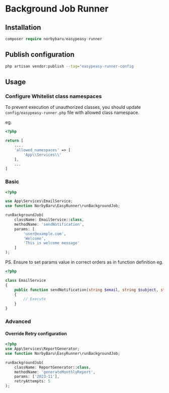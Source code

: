# Background Job Runner

## Installation
```php
composer require norbybaru/easypeasy-runner
```

## Publish configuration
```bash
php artisan vendor:publish --tag="easypeasy-runner-config
```

## Usage

### Configure Whitelist class namespaces 
To prevent execution of unauthorized classes, you should update `config/easypeasy-runner.php` file
with allowed class namespace.

eg. 
```php
<?php

return [
    ....
    'allowed_namespaces' => [
        'App\\Services\\'
    ],
    ...
]
```

### Basic
```php
<?php

use App\Services\EmailService;
use function NorbyBaru\EasyRunner\runBackgroundJob;

runBackgroundJob(
    className: EmailService::class, 
    methodName: 'sendNotification',
    params: [
        'user@example.com', 
        'Welcome',
        'This is welcome message'
    ]
);
```

PS. Ensure to set params value in correct orders as in function definition
eg.
```php
<?php

class EmailService
{
    public function sendNotification(string $email, string $subject, string $message)
    {
        // Execute
    }
}
```

### Advanced
#### Override Retry configuration
```php
<?php
use App\Services\ReportGenerator;
use function NorbyBaru\EasyRunner\runBackgroundJob;

runBackgroundJob(
    className: ReportGenerator::class, 
    methodName: 'generateMonthlyReport', 
    params: ['2023-11'], 
    retryAttempts: 5
);
```
